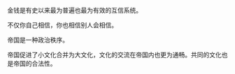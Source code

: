 
金钱是有史以来最为普遍也最为有效的互信系统。

不仅你自己相信，你也相信别人会相信。

帝国是一种政治秩序。

帝国促进了小文化合并为大文化，文化的交流在帝国内也更为通畅。共同的文化也是帝国的合法性。
